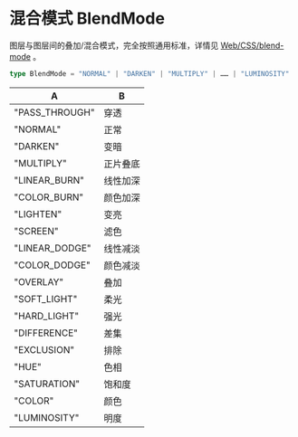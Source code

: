 # 混合模式 BlendMode

图层与图层间的叠加/混合模式，完全按照通用标准，详情见 [Web/CSS/blend-mode](https://developer.mozilla.org/en-US/docs/Web/CSS/blend-mode) 。

```TypeScript
type BlendMode = "NORMAL" | "DARKEN" | "MULTIPLY" | …… | "LUMINOSITY"
```

| A              | B        |
| -------------- | -------- |
| "PASS_THROUGH" | 穿透     |
| "NORMAL"       | 正常     |
| "DARKEN"       | 变暗     |
| "MULTIPLY"     | 正片叠底 |
| "LINEAR_BURN"  | 线性加深 |
| "COLOR_BURN"   | 颜色加深 |
| "LIGHTEN"      | 变亮     |
| "SCREEN"       | 滤色     |
| "LINEAR_DODGE" | 线性减淡 |
| "COLOR_DODGE"  | 颜色减淡 |
| "OVERLAY"      | 叠加     |
| "SOFT_LIGHT"   | 柔光     |
| "HARD_LIGHT"   | 强光     |
| "DIFFERENCE"   | 差集     |
| "EXCLUSION"    | 排除     |
| "HUE"          | 色相     |
| "SATURATION"   | 饱和度   |
| "COLOR"        | 颜色     |
| "LUMINOSITY"   | 明度     |